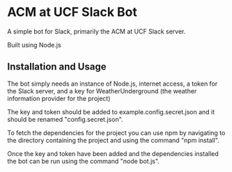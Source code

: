 # ACM at UCF Slack Bot
 
 A simple bot for Slack, primarily the ACM at UCF Slack server.
 
 Built using Node.js

## Installation and Usage

 The bot simply needs an instance of Node.js, internet access, a token for the Slack server, and a key for WeatherUnderground (the weather information provider for the project)
 
 The key and token should be added to example.config.secret.json and it should be renamed "config.secret.json".
 
 To fetch the dependencies for the project you can use npm by navigating to the directory containing the project and using the command "npm install".
 
  Once the key and token have been added and the dependencies installed the bot can be run using the command "node bot.js".

